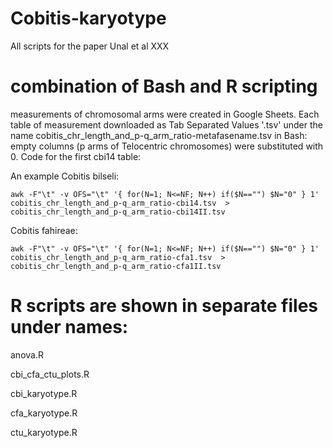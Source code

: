 # Cobitis-karyotype
All scripts for the paper Unal et al XXX

# combination of Bash and R scripting

measurements of chromosomal arms were created in Google Sheets. Each table of measurement downloaded as Tab Separated Values '.tsv' under the name cobitis_chr_length_and_p-q_arm_ratio-metafasename.tsv
in Bash: empty columns (p arms of Telocentric chromosomes) were substituted with 0. Code for the first cbi14 table:

An example Cobitis bilseli:
```
awk -F"\t" -v OFS="\t" '{ for(N=1; N<=NF; N++) if($N=="") $N="0" } 1' cobitis_chr_length_and_p-q_arm_ratio-cbi14.tsv  > cobitis_chr_length_and_p-q_arm_ratio-cbi14II.tsv
```

Cobitis fahireae:

```
awk -F"\t" -v OFS="\t" '{ for(N=1; N<=NF; N++) if($N=="") $N="0" } 1' cobitis_chr_length_and_p-q_arm_ratio-cfa1.tsv  > cobitis_chr_length_and_p-q_arm_ratio-cfa1II.tsv
```

# R scripts are shown in separate files under names:

anova.R

cbi_cfa_ctu_plots.R

cbi_karyotype.R

cfa_karyotype.R

ctu_karyotype.R
